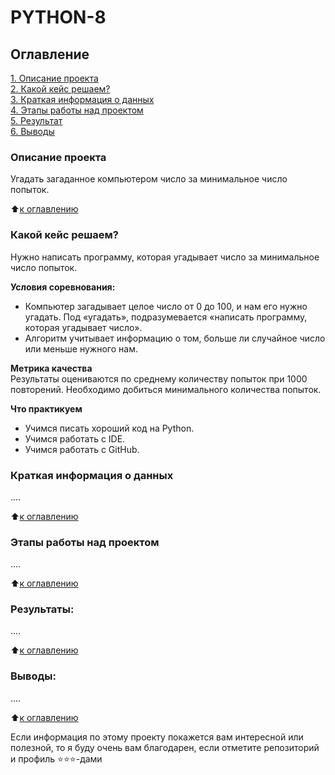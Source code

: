 # PYTHON-8

## Оглавление  
[1. Описание проекта](https://github.com/Amina313/PYTHON-8/blob/main/README.md#Описание-проекта)  
[2. Какой кейс решаем?](https://github.com/Amina313/PYTHON-8/blob/main/README.md#Какой-кейс-решаем)  
[3. Краткая информация о данных](https://github.com/Amina313/PYTHON-8/blob/main/README.md#Краткая-информация-о-данных)  
[4. Этапы работы над проектом](https://github.com/Amina313/PYTHON-8/blob/main/README.md#Этапы-работы-над-проектом)  
[5. Результат](https://github.com/Amina313/PYTHON-8/blob/main/README.md#Результат)    
[6. Выводы](https://github.com/Amina313/PYTHON-8/blob/main/README.md#Выводы) 

### Описание проекта    
Угадать загаданное компьютером число за минимальное число попыток.

:arrow_up:[к оглавлению](https://github.com/Amina313/PYTHON-8/blob/main/README.md#Оглавление)


### Какой кейс решаем?    
Нужно написать программу, которая угадывает число за минимальное число попыток.

**Условия соревнования:**  
- Компьютер загадывает целое число от 0 до 100, и нам его нужно угадать. Под «угадать», подразумевается «написать программу, которая угадывает число».
- Алгоритм учитывает информацию о том, больше ли случайное число или меньше нужного нам.

**Метрика качества**     
Результаты оцениваются по среднему количеству попыток при 1000 повторений. Необходимо добиться минимального количества попыток.

**Что практикуем**     
- Учимся писать хороший код на Python.
- Учимся работать с IDE.
- Учимся работать с GitHub.

### Краткая информация о данных
....
  
:arrow_up:[к оглавлению](https://github.com/Amina313/PYTHON-8/blob/main/README.md#Оглавление)


### Этапы работы над проектом  
....

:arrow_up:[к оглавлению](https://github.com/Amina313/PYTHON-8/blob/main/README.md#Оглавление)


### Результаты:  
....

:arrow_up:[к оглавлению](https://github.com/Amina313/PYTHON-8/blob/main/README.md#Оглавление)


### Выводы:  
....

:arrow_up:[к оглавлению](https://github.com/Amina313/PYTHON-8/blob/main/README.md#Оглавление)


Если информация по этому проекту покажется вам интересной или полезной, то я буду очень вам благодарен, если отметите репозиторий и профиль ⭐️⭐️⭐️-дами
